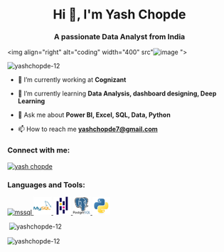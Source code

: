 <h1 align="center">Hi 👋, I'm Yash Chopde</h1>
<h3 align="center">A passionate Data Analyst from India</h3>

<img align="right" alt="coding" width="400" src"![image](https://github.com/user-attachments/assets/a31b8f55-fb08-4ecf-aa8f-2c0912c20f6d)
">

<p align="left"> <img src="https://komarev.com/ghpvc/?username=yashchopde-12&label=Profile%20views&color=0e75b6&style=flat" alt="yashchopde-12" /> </p>

- 🔭 I’m currently working at **Cognizant**

- 🌱 I’m currently learning **Data Analysis, dashboard designing, Deep Learning**

- 💬 Ask me about **Power BI, Excel, SQL, Data, Python**

- 📫 How to reach me **yashchopde7@gmail.com**

<h3 align="left">Connect with me:</h3>
<p align="left">
<a href="https://linkedin.com/in/yash chopde" target="blank"><img align="center" src="https://raw.githubusercontent.com/rahuldkjain/github-profile-readme-generator/master/src/images/icons/Social/linked-in-alt.svg" alt="yash chopde" height="30" width="40" /></a>
</p>

<h3 align="left">Languages and Tools:</h3>
<p align="left"> <a href="https://www.microsoft.com/en-us/sql-server" target="_blank" rel="noreferrer"> <img src="https://www.svgrepo.com/show/303229/microsoft-sql-server-logo.svg" alt="mssql" width="40" height="40"/> </a> <a href="https://www.mysql.com/" target="_blank" rel="noreferrer"> <img src="https://raw.githubusercontent.com/devicons/devicon/master/icons/mysql/mysql-original-wordmark.svg" alt="mysql" width="40" height="40"/> </a> <a href="https://pandas.pydata.org/" target="_blank" rel="noreferrer"> <img src="https://raw.githubusercontent.com/devicons/devicon/2ae2a900d2f041da66e950e4d48052658d850630/icons/pandas/pandas-original.svg" alt="pandas" width="40" height="40"/> </a> <a href="https://www.postgresql.org" target="_blank" rel="noreferrer"> <img src="https://raw.githubusercontent.com/devicons/devicon/master/icons/postgresql/postgresql-original-wordmark.svg" alt="postgresql" width="40" height="40"/> </a> <a href="https://www.python.org" target="_blank" rel="noreferrer"> <img src="https://raw.githubusercontent.com/devicons/devicon/master/icons/python/python-original.svg" alt="python" width="40" height="40"/> </a> </p>

<p>&nbsp;<img align="center" src="https://github-readme-stats.vercel.app/api?username=yashchopde-12&show_icons=true&locale=en" alt="yashchopde-12" /></p>

<p><img align="center" src="https://github-readme-streak-stats.herokuapp.com/?user=yashchopde-12&" alt="yashchopde-12" /></p>
